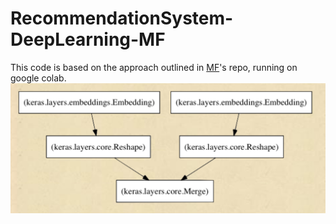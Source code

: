 # RecommendationSystem-DeepLearning-MF

This code is based on the approach outlined in [MF](https://nipunbatra.github.io/blog/2017/recommend-keras.html)'s repo, running on google colab.
![architecture](images/deeplearningmodel.png)
